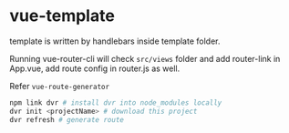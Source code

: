 # vue-template

template is written by handlebars inside template folder.

Running vue-router-cli will check `src/views` folder and add router-link in App.vue, add route config in router.js as well.

Refer `vue-route-generator`

```bash
npm link dvr # install dvr into node_modules locally
dvr init <projectName> # download this project
dvr refresh # generate route
```
